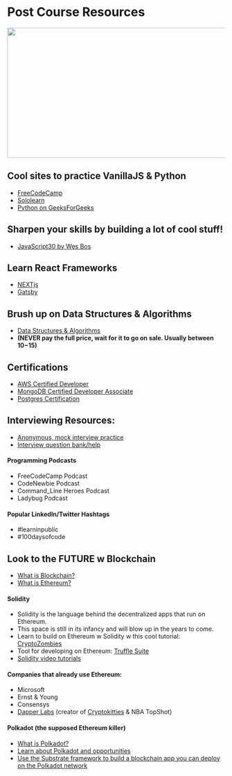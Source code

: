 # Post Course Resources

<p align="center">
  <img width="540" height="300" src="https://i.pinimg.com/originals/ea/0c/b5/ea0cb5a48e3337523ffe8d60f177879d.gif">
</p>

## Cool sites to practice VanillaJS & Python
- [FreeCodeCamp](https://freecodecamp.org)
- [Sololearn](https://sololearn.com)
- [Python on GeeksForGeeks](https://www.geeksforgeeks.org/python-programming-language/)

## Sharpen your skills by building a lot of cool stuff!
- [JavaScript30 by Wes Bos](https://javascript30.com/)

## Learn React Frameworks
- [NEXTjs](https://nextjs.org/learn/basics/create-nextjs-app)
- [Gatsby](https://www.gatsbyjs.com/docs/tutorial/)


## Brush up on Data Structures & Algorithms
- [Data Structures & Algorithms](https://www.udemy.com/course/js-algorithms-and-data-structures-masterclass/)
- **(NEVER pay the full price, wait for it to go on sale. Usually between $10-$15)**

## Certifications
- [AWS Certified Developer](https://aws.amazon.com/certification/)
- [MongoDB Certified Developer Associate](https://university.mongodb.com/certification)
- [Postgres Certification](https://www.enterprisedb.com/training/postgres-certification)

## Interviewing Resources:
- [Anonymous, mock interview practice](https://interviewing.io)
- [Interview question bank/help](https://www.interviewcake.com/)


#### Programming Podcasts
- FreeCodeCamp Podcast
- CodeNewbie Podcast
- Command_Line Heroes Podcast
- Ladybug Podcast


#### Popular LinkedIn/Twitter Hashtags
- #learninpublic
- #100daysofcode




## Look to the FUTURE w Blockchain
- [What is Blockchain?](https://www.youtube.com/watch?v=yubzJw0uiE4)
- [What is Ethereum?](https://www.youtube.com/watch?v=IsXvoYeJxKA)

#### Solidity
- Solidity is the language behind the decentralized apps that run on Ethereum.
- This space is still in its infancy and will blow up in the years to come.
- Learn to build on Ethereum w Solidity w this cool tutorial: [CryptoZombies](https://cryptozombies.io/)
- Tool for developing on Ethereum: 
[Truffle Suite](https://www.trufflesuite.com/)
- [Solidity video tutorials](https://www.dappuniversity.com/)

#### Companies that already use Ethereum:
- Microsoft
- Ernst & Young
- Consensys
- [Dapper Labs](https://www.dapperlabs.com/) (creator of [Cryptokitties](https://www.cryptokitties.co/catalogue) & NBA TopShot)

#### Polkadot (the supposed Ethereum killer)
- [What is Polkadot?](https://www.youtube.com/watch?v=_-k0xkooSlA)
- [Learn about Polkadot and opportunities](https://polkadot.network/build/)
- [Use the Substrate framework to build a blockchain app you can deploy on the Polkadot network](https://www.substrate.io/)